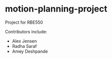 # motion-planning-project
Project for RBE550 

Contributors include:
  - Alex Jensen
  - Radha Saraf
  - Amey Deshpande
